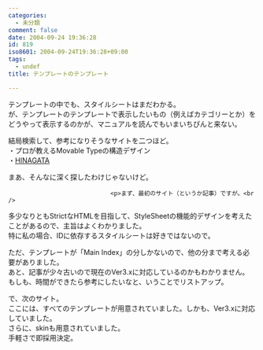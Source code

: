 ```yaml
---
categories:
  - 未分類
comment: false
date: 2004-09-24 19:36:28
id: 819
iso8601: 2004-09-24T19:36:28+09:00
tags:
  - undef
title: テンプレートのテンプレート

---
```


<div class="entry-body">
                                 <p>テンプレートの中でも、スタイルシートはまだわかる。<br />
が、テンプレートのテンプレートで表示したいもの（例えばカテゴリーとか）をどうやって表示するのかが、マニュアルを読んでもいまいちぴんと来ない。</p>

<p>結局検索して、参考になりそうなサイトを二つほど。<br />
・プロが教えるMovable Typeの構造デザイン<br />
・<a href="http://hinagata.biz/">HINAGATA</a></p>

<p>まあ、そんなに深く探したわけじゃないけど。</p>
                              
                                 <p>まず、最初のサイト（というか記事）ですが。<br />
多少なりともStrictなHTMLを目指して、StyleSheetの機能的デザインを考えたことがあるので、主旨はよくわかりました。<br />
特に私の場合、IDに依存するスタイルシートは好きではないので。</p>

<p>ただ、テンプレートが「Main Index」の分しかないので、他の分まで考える必要がありました。<br />
あと、記事が少々古いので現在のVer3.xに対応しているのかもわかりません。<br />
もしも、時間ができたら参考にしたいなと、いうことでリストアップ。</p>

<p>で、次のサイト。<br />
ここには、すべてのテンプレートが用意されていました。しかも、Ver3.xに対応していました。<br />
さらに、skinも用意されていました。<br />
手軽さで即採用決定。</p>
                              </div>
    	